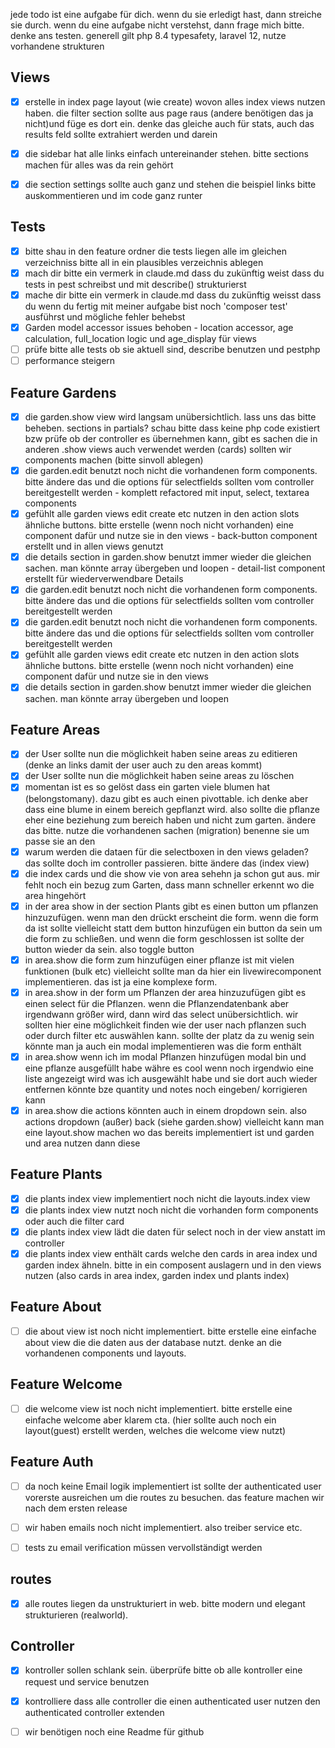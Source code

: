 jede todo ist eine aufgabe für dich. wenn du sie erledigt hast, dann streiche sie durch. wenn du eine aufgabe nicht verstehst, dann frage mich bitte.
denke ans testen. generell gilt php 8.4 typesafety, laravel 12, nutze vorhandene strukturen

## Views

- [x] erstelle in index page layout (wie create) wovon alles index views nutzen haben. die filter section sollte aus page raus (andere benötigen das ja nicht)und füge es dort ein. denke das gleiche auch für stats, auch das results feld sollte extrahiert werden und darein
- [x] die sidebar hat alle links einfach untereinander stehen. bitte sections machen für alles was da rein gehört
- [x] die section settings sollte auch ganz und stehen die beispiel links bitte auskommentieren und im code ganz runter


## Tests

- [x] bitte shau in den feature ordner die tests liegen alle im gleichen verzeichniss bitte all in ein plausibles verzeichnis ablegen
- [x] mach dir bitte ein vermerk in claude.md dass du zukünftig weist dass du tests in pest schreibst und mit describe() strukturierst 
- [x] mache dir bitte ein vermerk in claude.md dass du zukünftig weisst dass du wenn du fertig mit meiner aufgabe bist noch 'composer test' ausführst und mögliche fehler behebst
- [x] Garden model accessor issues behoben - location accessor, age calculation, full_location logic und age_display für views
- [ ] prüfe bitte alle tests ob sie aktuell sind, describe benutzen und pestphp
- [ ] performance steigern

## Feature Gardens

- [x] die garden.show view wird langsam unübersichtlich. lass uns das bitte beheben. sections in partials? schau bitte dass keine php code existiert bzw prüfe ob der controller es übernehmen kann, gibt es sachen die in anderen .show views auch verwendet werden (cards) sollten wir components machen (bitte sinvoll ablegen)
- [x] die garden.edit benutzt noch nicht die vorhandenen form components. bitte ändere das und die options für selectfields sollten vom controller bereitgestellt werden - komplett refactored mit input, select, textarea components
- [x] gefühlt alle garden views edit create etc nutzen in den action slots ähnliche buttons. bitte erstelle (wenn noch nicht vorhanden) eine component dafür und nutze sie in den views - back-button component erstellt und in allen views genutzt
- [x] die details section in garden.show benutzt immer wieder die gleichen sachen. man könnte array übergeben und loopen - detail-list component erstellt für wiederverwendbare Details
- [x] die garden.edit benutzt noch nicht die vorhandenen form components. bitte ändere das und die options für selectfields sollten vom controller bereitgestellt werden
- [x] die garden.edit benutzt noch nicht die vorhandenen form components. bitte ändere das und die options für selectfields sollten vom controller bereitgestellt werden
- [x] gefühlt alle garden views edit create etc nutzen in den action slots ähnliche buttons. bitte erstelle (wenn noch nicht vorhanden) eine component dafür und nutze sie in
  den views
- [x] die details section in garden.show benutzt immer wieder die gleichen sachen. man könnte array übergeben und loopen

## Feature Areas
- [x] der User sollte nun die möglichkeit haben seine areas zu editieren (denke an links damit der user auch zu den areas kommt)
- [x] der User sollte nun die möglichkeit haben seine areas zu löschen 
- [x] momentan ist es so gelöst dass ein garten viele blumen hat (belongstomany). dazu gibt es auch einen pivottable. ich denke aber dass eine blume in einem bereich gepflanzt wird. also sollte die pflanze eher eine beziehung zum bereich haben und nicht zum garten. ändere das bitte. nutze die vorhandenen sachen (migration) benenne sie um passe sie an den
- [x] warum werden die dataen für die selectboxen in den views geladen? das sollte doch im controller passieren. bitte ändere das (index view)
- [x] die index cards und die show vie von area sehehn ja schon gut aus. mir fehlt noch ein bezug zum Garten, dass mann schneller erkennt wo die area hingehört
- [x] in der area show in der section Plants gibt es einen button um pflanzen hinzuzufügen. wenn man den drückt erscheint die form. wenn die form da ist sollte vielleicht statt dem button hinzufügen ein button da sein um die form zu schließen. und wenn die form geschlossen ist sollte der button wieder da sein. also toggle button
- [x] in area.show die form zum hinzufügen einer pflanze ist mit vielen funktionen (bulk etc) vielleicht sollte man da hier ein livewirecomponent implementieren. das ist ja eine komplexe form.
- [x] in area.show in der form um Pflanzen der area hinzuzufügen gibt es einen select für die Pflanzen. wenn die Pflanzendatenbank aber irgendwann größer wird, dann wird das select unübersichtlich. wir sollten hier eine möglichkeit finden wie der user nach pflanzen such oder durch filter etc auswählen kann. sollte der platz da zu wenig sein könnte man ja auch ein modal implementieren was die form enthält
- [x] in area.show wenn ich im modal Pflanzen hinzufügen modal bin und eine pflanze ausgefüllt habe währe es cool wenn noch irgendwio eine liste angezeigt wird was ich ausgewählt habe und sie dort auch wieder entfernen könnte bze quantity und notes noch eingeben/ korrigieren kann
- [x] in area.show die actions könnten auch in einem dropdown sein. also actions dropdown (außer) back (siehe garden.show) vielleicht kann man eine layout.show machen wo das bereits implementiert ist und garden und area nutzen dann diese

## Feature Plants
- [x] die plants index view implementiert noch nicht die layouts.index view
- [x] die plants index view nutzt noch nicht die vorhanden form components oder auch die filter card
- [X] die plants index view lädt die daten für select noch in der view anstatt im controller
- [x] die plants index view enthält cards welche den cards in area index und garden index ähneln. bitte in ein composent auslagern und in den views nutzen (also cards in area index, garden index und plants index)

## Feature About
- [ ] die about view ist noch nicht implementiert. bitte erstelle eine einfache about view die die daten aus der database nutzt. denke an die vorhandenen components und layouts.

## Feature Welcome
- [ ] die welcome view ist noch nicht implementiert. bitte erstelle eine einfache welcome aber klarem cta. (hier sollte auch noch ein layout(guest) erstellt werden, welches die welcome view nutzt)

## Feature Auth
- [ ] da noch keine Email logik implementiert ist sollte der authenticated user vorerste ausreichen um die routes zu besuchen. das feature machen wir nach dem ersten release
- [ ] wir haben emails noch nicht implementiert. also treiber service etc. 
- [ ] tests zu email verification müssen vervollständigt werden 


## routes

- [x] alle routes liegen da unstrukturiert in web. bitte modern und elegant strukturieren (realworld). 

## Controller

- [x] kontroller sollen schlank sein. überprüfe bitte ob alle kontroller eine request und service benutzen 
- [x] kontrolliere dass alle controller die einen authenticated user nutzen den authenticated controller extenden

- [ ] wir benötigen noch eine Readme für github
